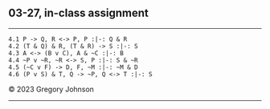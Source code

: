 ## 03-27, in-class assignment

---


~~~{.ProofChecker .JohnsonSL options="fonts tabindent render" guides="fitch" points="17" late-credit="14"}
4.1 P -> Q, R <-> P, P :|-: Q & R
4.2 (T & Q) & R, (T & R) -> S :|-: S
4.3 A <-> (B v C), A & ~C :|-: B
4.4 ~P v ~R, ~R <-> S, P :|-: S & ~R
4.5 (~C v F) -> D, F, ~M :|-: ~M & D 
4.6 (P v S) & T, Q -> ~P, Q <-> T :|-: S
~~~

&copy; 2023 Gregory Johnson 

---

